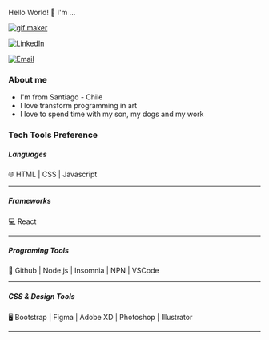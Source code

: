 Hello World!  👋 I'm ...

<!--<img src="Laura-Arellano.png"></img>-->
<a href="https://picasion.com/" title="gif maker"><img src="https://i.picasion.com/pic92/ef94b20e63398cc8102ac49f3715453f.gif" border="0" alt="gif maker"></a>


<a href="https://www.linkedin.com/in/m-laura-arellano/"><img alt="LinkedIn" src="https://img.shields.io/badge/LinkedIn-Laura%20Arellano-blue?style=flat-square&logo=linkedin"></a>

<a href="mailto:marellanonorero@gmail.com"><img alt="Email" src="https://img.shields.io/badge/Email-marellanonorero@gmail.com-blue?style=flat-square&logo=gmail"></a>

<h3>About me</h3>


- I'm from Santiago - Chile
- I love transform programming in art
- I love to spend time with my son, my dogs and my work

<h3>Tech Tools Preference</h3>


<h5>Languages</h5>
🌐 HTML | CSS | Javascript
<hr />
<h5>Frameworks</h5>
💻 React
<hr />
<h5>Programing Tools</h5>
🔧 Github | Node.js | Insomnia | NPN | VSCode
<hr />
<h5>CSS & Design Tools </h5>
🖥 Bootstrap | Figma | Adobe XD | Photoshop | Illustrator
<hr />



<!--
**marellanorero/marellanorero** is a ✨ _special_ ✨ repository because its `README.md` (this file) appears on your GitHub profile.

Here are some ideas to get you started:

- 🔭 I’m currently working on ...
- 🌱 I’m currently learning ...
- 👯 I’m looking to collaborate on ...
- 🤔 I’m looking for help with ...
- 💬 Ask me about ...
- 📫 How to reach me: ...
- 😄 Pronouns: ...
- ⚡ Fun fact: ...
-->
